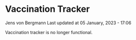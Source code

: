 Vaccination Tracker
================
Jens von Bergmann
Last updated at 05 January, 2023 - 17:06

Vaccination tracker is no longer functional.
